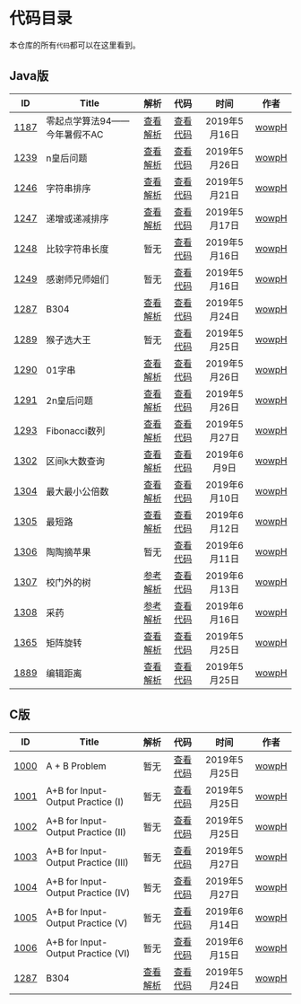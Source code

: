 # 代码目录

本仓库的所有`代码`都可以在这里看到。

## Java版

<!--建议将浏览器缩放比设为100%-->
<!--Shift + Alt + F格式化表格-->
|                            ID                            | Title                        |                                解析                                |                        代码                        |     时间      |               作者                |
| :------------------------------------------------------: | ---------------------------- | :----------------------------------------------------------------: | :------------------------------------------------: | :-----------: | :-------------------------------: |
| [1187](http://acm.wust.edu.cn/problem.php?id=1187&soj=0) | 零起点学算法94——今年暑假不AC | [查看解析](https://blog.csdn.net/pfdvnah/article/details/88859428) |  [查看代码](Java版/1100~1199/1187今年暑假不AC.md)  | 2019年5月16日 | [wowpH](https://github.com/wowpH) |
| [1239](http://acm.wust.edu.cn/problem.php?id=1239&soj=0) | n皇后问题                    | [查看解析](https://blog.csdn.net/pfdvnah/article/details/89031894) |   [查看代码](Java版/1200~1299/1239n皇后问题.md)    | 2019年5月26日 | [wowpH](https://github.com/wowpH) |
| [1246](http://acm.wust.edu.cn/problem.php?id=1246&soj=0) | 字符串排序                   | [查看解析](https://blog.csdn.net/pfdvnah/article/details/90051981) |   [查看代码](Java版/1200~1299/1246字符串排序.md)   | 2019年5月21日 | [wowpH](https://github.com/wowpH) |
| [1247](http://acm.wust.edu.cn/problem.php?id=1247&soj=0) | 递增或递减排序               | [查看解析](https://blog.csdn.net/pfdvnah/article/details/90074704) | [查看代码](Java版/1200~1299/1247递增或递减排序.md) | 2019年5月17日 | [wowpH](https://github.com/wowpH) |
| [1248](http://acm.wust.edu.cn/problem.php?id=1248&soj=0) | 比较字符串长度               |                                暂无                                | [查看代码](Java版/1200~1299/1248比较字符串长度.md) | 2019年5月16日 | [wowpH](https://github.com/wowpH) |
| [1249](http://acm.wust.edu.cn/problem.php?id=1249&soj=0) | 感谢师兄师姐们               |                                暂无                                | [查看代码](Java版/1200~1299/1249感谢师兄师姐们.md) | 2019年5月16日 | [wowpH](https://github.com/wowpH) |
| [1287](http://acm.wust.edu.cn/problem.php?id=1287&soj=0) | B304                         | [查看解析](https://blog.csdn.net/pfdvnah/article/details/90485994) |      [查看代码](Java版/1200~1299/1287B304.md)      | 2019年5月24日 | [wowpH](https://github.com/wowpH) |
| [1289](http://acm.wust.edu.cn/problem.php?id=1289&soj=0) | 猴子选大王                   |                                暂无                                |   [查看代码](Java版/1200~1299/1289猴子选大王.md)   | 2019年5月25日 | [wowpH](https://github.com/wowpH) |
| [1290](http://acm.wust.edu.cn/problem.php?id=1290&soj=0) | 01字串                       | [查看解析](https://blog.csdn.net/pfdvnah/article/details/90575869) |     [查看代码](Java版/1200~1299/129001字串.md)     | 2019年5月26日 | [wowpH](https://github.com/wowpH) |
| [1291](http://acm.wust.edu.cn/problem.php?id=1291&soj=0) | 2n皇后问题                   | [查看解析](https://blog.csdn.net/pfdvnah/article/details/90580214) |   [查看代码](Java版/1200~1299/12912n皇后问题.md)   | 2019年5月26日 | [wowpH](https://github.com/wowpH) |
| [1293](http://acm.wust.edu.cn/problem.php?id=1293&soj=0) | Fibonacci数列                | [查看解析](https://blog.csdn.net/pfdvnah/article/details/90613234) | [查看代码](Java版/1200~1299/1293Fibonacci数列.md)  | 2019年5月27日 | [wowpH](https://github.com/wowpH) |
| [1302](http://acm.wust.edu.cn/problem.php?id=1302&soj=0) | 区间k大数查询                | [查看解析](https://blog.csdn.net/pfdvnah/article/details/91348462) | [查看代码](Java版/1300~1399/1302区间k大数查询.md)  | 2019年6月9日  | [wowpH](https://github.com/wowpH) |
| [1304](http://acm.wust.edu.cn/problem.php?id=1304&soj=0) | 最大最小公倍数               | [查看解析](https://blog.csdn.net/pfdvnah/article/details/91359555) | [查看代码](Java版/1300~1399/1304最大最小公倍数.md) | 2019年6月10日 | [wowpH](https://github.com/wowpH) |
| [1305](http://acm.wust.edu.cn/problem.php?id=1305&soj=0) | 最短路                       | [查看解析](https://blog.csdn.net/pfdvnah/article/details/91373596) |     [查看代码](Java版/1300~1399/1305最短路.md)     | 2019年6月12日 | [wowpH](https://github.com/wowpH) |
| [1306](http://acm.wust.edu.cn/problem.php?id=1306&soj=0) | 陶陶摘苹果                   |                                暂无                                |   [查看代码](Java版/1300~1399/1306陶陶摘苹果.md)   | 2019年6月11日 | [wowpH](https://github.com/wowpH) |
| [1307](http://acm.wust.edu.cn/problem.php?id=1307&soj=0) | 校门外的树                   | [参考解析](https://blog.csdn.net/pfdvnah/article/details/91409847) |   [查看代码](Java版/1300~1399/1307校门外的树.md)   | 2019年6月13日 | [wowpH](https://github.com/wowpH) |
| [1308](http://acm.wust.edu.cn/problem.php?id=1308&soj=0) | 采药                         | [参考解析](https://blog.csdn.net/pfdvnah/article/details/92155737) |      [查看代码](Java版/1300~1399/1308采药.md)      | 2019年6月16日 | [wowpH](https://github.com/wowpH) |
| [1365](http://acm.wust.edu.cn/problem.php?id=1365&soj=0) | 矩阵旋转                     | [查看解析](https://blog.csdn.net/pfdvnah/article/details/90544373) |    [查看代码](Java版/1300~1399/1365矩阵旋转.md)    | 2019年5月25日 | [wowpH](https://github.com/wowpH) |
| [1889](http://acm.wust.edu.cn/problem.php?id=1889&soj=0) | 编辑距离                     | [查看解析](https://blog.csdn.net/pfdvnah/article/details/90527366) |    [查看代码](Java版/1800~1899/1889编辑距离.md)    | 2019年5月25日 | [wowpH](https://github.com/wowpH) |

## C版

<!--建议将浏览器缩放比设为100%-->
|                            ID                            | Title                               |                                解析                                |                               代码                               |     时间      |               作者                |
| :------------------------------------------------------: | ----------------------------------- | :----------------------------------------------------------------: | :--------------------------------------------------------------: | :-----------: | :-------------------------------: |
| [1000](http://acm.wust.edu.cn/problem.php?id=1000&soj=0) | A + B Problem                       |                                暂无                                |           [查看代码](C版/1000~1099/1000A+BProblem.md)            | 2019年5月25日 | [wowpH](https://github.com/wowpH) |
| [1001](http://acm.wust.edu.cn/problem.php?id=1001&soj=0) | A+B for Input-Output Practice (I)   |                                暂无                                |  [查看代码](C版/1000~1099/1001A+BforInput-OutputPractice(I).md)  | 2019年5月25日 | [wowpH](https://github.com/wowpH) |
| [1002](http://acm.wust.edu.cn/problem.php?id=1002&soj=0) | A+B for Input-Output Practice (II)  |                                暂无                                | [查看代码](C版/1000~1099/1002A+BforInput-OutputPractice(II).md)  | 2019年5月25日 | [wowpH](https://github.com/wowpH) |
| [1003](http://acm.wust.edu.cn/problem.php?id=1003&soj=0) | A+B for Input-Output Practice (III) |                                暂无                                | [查看代码](C版/1000~1099/1003A+BforInput-OutputPractice(III).md) | 2019年5月27日 | [wowpH](https://github.com/wowpH) |
| [1004](http://acm.wust.edu.cn/problem.php?id=1004&soj=0) | A+B for Input-Output Practice (IV)  |                                暂无                                | [查看代码](C版/1000~1099/1004A+BforInput-OutputPractice(IV).md)  | 2019年5月27日 | [wowpH](https://github.com/wowpH) |
| [1005](http://acm.wust.edu.cn/problem.php?id=1005&soj=0) | A+B for Input-Output Practice (V)   |                                暂无                                |  [查看代码](C版/1000~1099/1005A+BforInput-OutputPractice(V).md)  | 2019年6月14日 | [wowpH](https://github.com/wowpH) |
| [1006](http://acm.wust.edu.cn/problem.php?id=1006&soj=0) | A+B for Input-Output Practice (VI)  |                                暂无                                | [查看代码](C版/1000~1099/1006A+BforInput-OutputPractice(VI).md)  | 2019年6月15日 | [wowpH](https://github.com/wowpH) |
| [1287](http://acm.wust.edu.cn/problem.php?id=1287&soj=0) | B304                                | [查看解析](https://blog.csdn.net/pfdvnah/article/details/90485994) |              [查看代码](C版/1200~1299/1287B304.md)               | 2019年5月24日 | [wowpH](https://github.com/wowpH) |
